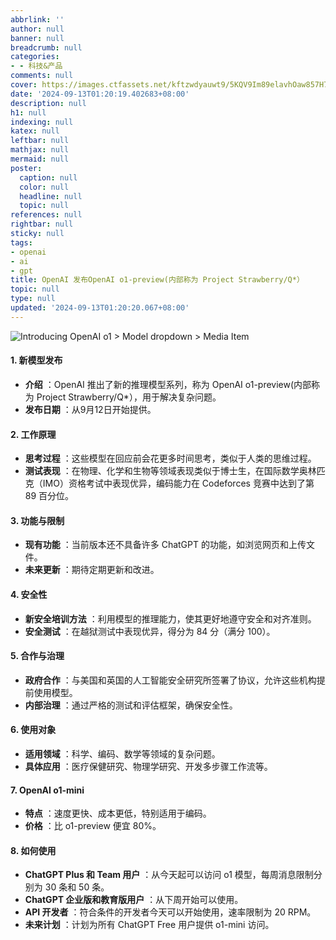 ```yaml
---
abbrlink: ''
author: null
banner: null
breadcrumb: null
categories:
- - 科技&产品
comments: null
cover: https://images.ctfassets.net/kftzwdyauwt9/5KQV9Im89elavhOaw857H7/9bf152dd9b0e38f51264e593a0c6ebac/oai_o1_model_picker.png?w=3840&q=90&fm=webp
date: '2024-09-13T01:20:19.402683+08:00'
description: null
h1: null
indexing: null
katex: null
leftbar: null
mathjax: null
mermaid: null
poster:
  caption: null
  color: null
  headline: null
  topic: null
references: null
rightbar: null
sticky: null
tags:
- openai
- ai
- gpt
title: OpenAI 发布OpenAI o1-preview(内部称为 Project Strawberry/Q*）
topic: null
type: null
updated: '2024-09-13T01:20:20.067+08:00'
---
```

![Introducing OpenAI o1 > Model dropdown > Media Item](https://images.ctfassets.net/kftzwdyauwt9/5KQV9Im89elavhOaw857H7/9bf152dd9b0e38f51264e593a0c6ebac/oai_o1_model_picker.png?w=3840&q=90&fm=webp)

#### 1. 新模型发布

* **介绍** ：OpenAI 推出了新的推理模型系列，称为 OpenAI o1-preview(内部称为 Project Strawberry/Q\*），用于解决复杂问题。
* **发布日期** ：从9月12日开始提供。

#### 2. 工作原理

* **思考过程** ：这些模型在回应前会花更多时间思考，类似于人类的思维过程。
* **测试表现** ：在物理、化学和生物等领域表现类似于博士生，在国际数学奥林匹克（IMO）资格考试中表现优异，编码能力在 Codeforces 竞赛中达到了第 89 百分位。

#### 3. 功能与限制

* **现有功能** ：当前版本还不具备许多 ChatGPT 的功能，如浏览网页和上传文件。
* **未来更新** ：期待定期更新和改进。

#### 4. 安全性

* **新安全培训方法** ：利用模型的推理能力，使其更好地遵守安全和对齐准则。
* **安全测试** ：在越狱测试中表现优异，得分为 84 分（满分 100）。

#### 5. 合作与治理

* **政府合作** ：与美国和英国的人工智能安全研究所签署了协议，允许这些机构提前使用模型。
* **内部治理** ：通过严格的测试和评估框架，确保安全性。

#### 6. 使用对象

* **适用领域** ：科学、编码、数学等领域的复杂问题。
* **具体应用** ：医疗保健研究、物理学研究、开发多步骤工作流等。

#### 7. OpenAI o1-mini

* **特点** ：速度更快、成本更低，特别适用于编码。
* **价格** ：比 o1-preview 便宜 80%。

#### 8. 如何使用

* **ChatGPT Plus 和 Team 用户** ：从今天起可以访问 o1 模型，每周消息限制分别为 30 条和 50 条。
* **ChatGPT 企业版和教育版用户** ：从下周开始可以使用。
* **API 开发者** ：符合条件的开发者今天可以开始使用，速率限制为 20 RPM。
* **未来计划** ：计划为所有 ChatGPT Free 用户提供 o1-mini 访问。
